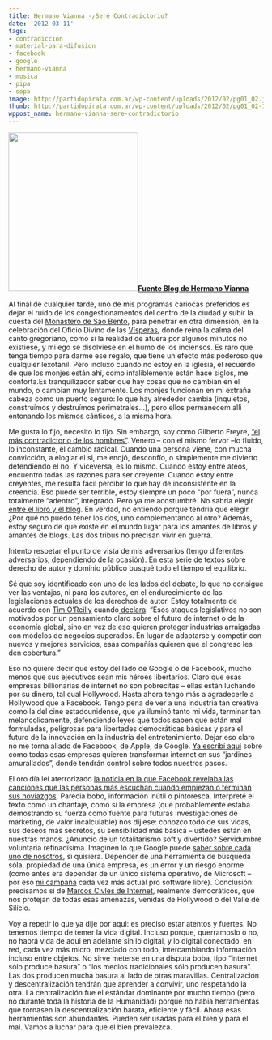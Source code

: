 ```yaml
---
title: Hermano Vianna -¿Seré Contradictorio?
date: '2012-03-11'
tags:
- contradiccion
- material-para-difusion
- facebook
- google
- hermano-vianna
- musica
- pipa
- sopa
image: http://partidopirata.com.ar/wp-content/uploads/2012/02/pg01_02.jpg
thumb: http://partidopirata.com.ar/wp-content/uploads/2012/02/pg01_02-150x150.jpg
wppost_name: hermano-vianna-sere-contradictorio
---
```


<a href="http://partidopirata.com.ar/wp-content/uploads/2012/02/pg01_02.jpg"><img class="alignleft  wp-image-3116" title="Hermano Vianna" src="http://partidopirata.com.ar/wp-content/uploads/2012/02/pg01_02.jpg" alt="" width="256" height="313" /></a><strong><a href="https://hermanovianna.wordpress.com/2012/03/10/serei-contraditorio/" target="_blank">Fuente Blog de Hermano Vianna</a></strong>

Al final de cualquier tarde, uno de mis programas cariocas preferidos es dejar el ruido de los congestionamentos del centro de la ciudad y subir la cuesta del <a href="http://www.osb.org.br/mosteiro/index.html">Monastero de São Bento</a>, para penetrar en otra dimensión, en la celebración del Oficio Divino de las <a href="http://pt.wikipedia.org/wiki/V%C3%A9speras">Vísperas</a>, donde reina la calma del canto gregoriano, como si la realidad de afuera por algunos minutos no existiese, y mi ego se disolviese en el humo de los inciensos. Es raro que tenga tiempo para darme ese regalo, que tiene un efecto más poderoso que cualquier lexotanil. Pero incluxo cuando no estoy en la iglesia, el recuerdo de que los monjes están ahí, como infaliblemente están hace siglos, me conforta.Es tranquilizador saber que hay cosas que no cambian en el mundo, o cambian muy lentamente. Los monjes funcionan en mi extraña cabeza como un puerto seguro: lo que hay alrededor cambia (inquietos, construímos y destruímos perimetrales…), pero ellos permanecem alli entonando los mismos cânticos, a la misma hora.

Me gusta lo fijo, necesito lo fijo. Sin embargo, soy como Gilberto Freyre, <a href="http://bvgf.fgf.org.br/portugues/colecoes/audio.html">“el más contradictorio de los hombres”</a>. Venero – con el mismo fervor –lo fluido, lo inconstante, el cambio radical. Cuando una persona viene, con mucha convicción, a elogiar el si, me enojó, desconfío, o simplemente me divierto defendiendo el no. Y viceversa, es lo mismo. Cuando estoy entre ateos, encuentro todas las razones para ser creyente. Cuando estoy entre creyentes, me resulta fácil percibir lo que hay de inconsistente en la creencia. Eso puede ser terrible, estoy siempre un poco “por fuera”, nunca totalmente “adentro”, integrado. Pero ya me acostumbré. No sabria elegir <a href="http://hermanovianna.wordpres.com/2012/03/03/blogsecolunas/">entre el libro y el blog</a>. En verdad, no entiendo porque tendria que elegir. ¿Por qué no puedo tener los dos, uno complementando al otro? Además, estoy seguro de que existe en el mundo lugar para los amantes de libros y amantes de blogs. Las dos tribus no precisan vivir en guerra.

Intento respetar el punto de vista de mis adversarios (tengo diferentes adversarios, dependiendo de la ocasión). En esta serie de textos sobre derecho de autor y dominio público busqué todo el tiempo el equilibrio.

Sé que soy identificado con uno de los lados del debate, lo que no consigue ver las ventajas, ni para los autores, en el endurecimiento de las legislaciones actuales de los derechos de autor. Estoy totalmente de acuerdo con <a href="http://radar.oreilly.com/tim/index.html">Tim O’Reilly</a> cuando<a href="http://radar.oreilly.com/2012/01/why-oreilly-went-dark.html"> declara</a>: “Esos ataques legislativos no son motivados por un pensamiento claro sobre el futuro de internet o de la economía global, sino en vez de eso quieren proteger industrias arraigadas con modelos de negocios superados. En lugar de adaptarse y competir con nuevos y mejores servicios, esas compañías quieren que el congreso les den cobertura.”

Eso no quiere decir que estoy del lado de Google o de Facebook, mucho menos que sus ejecutivos sean mis héroes libertarios. Claro que esas empresas billionarias de internet no son pobrecitas – ellas están luchando por su dinero, tal cual Hollywood. Hasta ahora tengo más a agradecerle a Hollywood que a Facebook. Tengo pena de ver a una industria tan creativa como la del cine estadounidense, que ya iluminó tanto mi vida, terminar tan melancolicamente, defendiendo leyes que todos saben que están mal formuladas, peligrosas para libertades democráticas básicas y para el futuro de la innovación en la industria del entretenimiento. Dejar eso claro no me torna aliado de Facebook, de Apple, de Google. <a href="http://hermanovianna.wordpres.com/2011/08/06/muros/">Ya escribí aqui</a> sobre como todas esas empresas quieren transformar internet en sus “jardines amurallados”, donde tendrán control sobre todos nuestros pasos.

El oro día leí aterrorizado <a href="http://mashable.com/2012/02/13/facebook-top-breakup-songs/">la noticia en la que Facebook revelaba las canciones que las personas más escuchan cuando empiezan o terminan sus noviazgos</a>. Parecia bobo, información inútil o pintoresca. Interpreté el texto como un chantaje, como si la empresa (que probablemente estaba demostrando su fuerza como fuente para futuras investigaciones de marketing, de valor incalculable) nos dijiese: conozco todo de sus vidas, sus deseos más secretos, su sensibilidad más básica – ustedes están en nuestras manos. ¿Anuncio de un totalitarismo soft y divertido? Servidumbre voluntaria refinadísima. Imaginen lo que Google puede <a href="https://www.eff.org/deeplinks/2012/02/how-remove-your-youtube-viewing-and-search-history-googles-new-privacy-policy">saber sobre cada uno de nosotros</a>, si quisiera. Depender de una herramienta de búsqueda sóla, propiedad de una única empresa, es un error y un riesgo enorme (como antes era depender de un único sistema operativo, de Microsoft – por eso <a href="http://www.overmundo.com.br/banco/a-diseminacao-silenciosa-do-software-livre">mi campaña</a> cada vez más actual pro software libre). Conclusión: precisamos si de <a href="http://partidopirata.com.ar/2730/brasil-marco-civil-de-internet-derechos-y-deberes-en-el-uso-de-internet">Marcos Civles de Internet</a>, realmente democráticos, que nos protejan de todas esas amenazas, venidas de Hollywood o del Valle de Silício.

Voy a repetir lo que ya dije por aqui: es preciso estar atentos y fuertes. No tenemos tiempo de temer la vida digital. Incluso porque, querramoslo o no, no habrá vida de aqui en adelante sin lo digital, y lo digital conectado, en red, cada vez más micro, mezclado con todo, intercambiando información incluso entre objetos. No sirve meterse en una disputa boba, tipo “internet sólo produce basura” o “los medios tradicionales sólo producen basura”. Las dos producen mucha basura al lado de otras maravillas. Centralización y descentralización tendrán que aprender a convivir, uno respetando la otra. La centralización fue el estándar dominante por mucho tiempo (pero no durante toda la historia de la Humanidad) porque no habia herramientas que tornasen la descentralización barata, eficiente y fácil. Ahora esas herramientas son abundantes. Pueden ser usadas para el bien y para el mal. Vamos a luchar para que el bien prevalezca.

